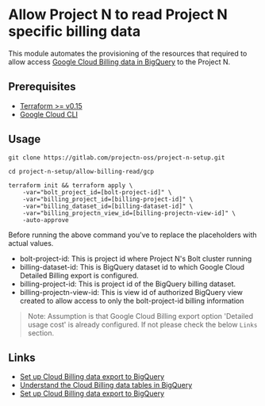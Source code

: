 # Allow Project N to read Project N specific billing data

This module automates the provisioning of the resources that required to allow access [Google Cloud Billing data in BigQuery](https://cloud.google.com/billing/docs/how-to/export-data-bigquery) to the Project N.

## Prerequisites

- [Terraform >= v0.15](https://www.terraform.io/downloads.html)
- [Google Cloud CLI](https://cloud.google.com/sdk/docs/install)

## Usage

```shell script
git clone https://gitlab.com/projectn-oss/project-n-setup.git

cd project-n-setup/allow-billing-read/gcp

terraform init && terraform apply \
    -var="bolt_project_id=[bolt-project-id]" \
    -var="billing_project_id=[billing-project-id]" \
    -var="billing_dataset_id=[billing-dataset-id]" \
    -var="billing_projectn_view_id=[billing-projectn-view-id]" \
    -auto-approve
```

Before running the above command you've to replace the placeholders with actual values.

- bolt-project-id: This is project id where Project N's Bolt cluster running
- billing-dataset-id: This is BigQuery dataset id to which Google Cloud Detailed Billing export is configured.
- billing-project-id: This is project id of the BigQuery billing dataset.
- billing-projectn-view-id: This is view id of authorized BigQuery view created to allow access to only the bolt-project-id billing information

> Note: Assumption is that Google Cloud Billing export option 'Detailed usage cost' is already configured. If not please check the below `Links` section.

## Links

- [Set up Cloud Billing data export to BigQuery](https://cloud.google.com/billing/docs/how-to/export-data-bigquery-setup)
- [Understand the Cloud Billing data tables in BigQuery](https://cloud.google.com/billing/docs/how-to/export-data-bigquery-tables)
- [Set up Cloud Billing data export to BigQuery](https://cloud.google.com/billing/docs/how-to/export-data-bigquery-setup)
